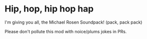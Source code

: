 # Hip, hop, hip hop hap
I'm giving you all, the Michael Rosen Soundpack! (pack, pack pack)

Please don't pollute this mod with noice/plums jokes in PRs.
